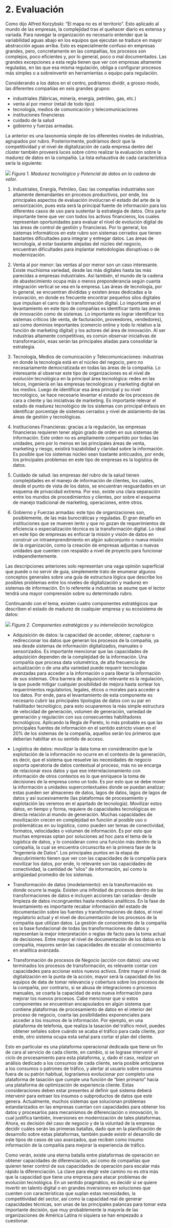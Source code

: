 # 2. Evaluación

Como dijo Alfred Korzybski: “El mapa no es el territorio”. Esto aplicado al mundo de las empresas, la complejidad tras el quehacer diario es extensa y variada. Para navegar la organización es necesario entender que la variabilidad aguas abajo en los equipos que ejecutan se traduce en mayor abstracción aguas arriba. Esto es especialmente confuso en empresas grandes, pero, concretamente en las compañías, los procesos son complejos, poco eficientes y, por lo general, poco o mal documentados. Las grandes excepciones a esta regla tienen que ver con empresas altamente reguladas,  en las que esa misma regulación, obliga a configurar procesos más simples o a sobreinvertir en herramientas o equipo para regulación.

Considerando a los datos en el centro, podríamos dividir, a grosso modo, las diferentes compañías en seis grandes grupos:

* industriales (fábricas, minería, energía, petróleo, gas, etc.)
* venta al por menor (retail de todo tipo)
* tecnología, medios de comunicación y telecomunicaciones
* instituciones financieras
* cuidado de la salud
* gobierno y fuerzas armadas.

La anterior es una taxonomía simple de los diferentes niveles de industrias, agrupados por rubro. Posteriormente, podríamos decir que la competitividad y el nivel de digitalización de cada empresa dentro del clúster también proveerá luces sobre cómo realizar la evaluación sobre la madurez de datos en la compañía. La lista exhaustiva de cada característica sería la siguiente:


![](ilustracion_1.png)
*Figura 1. Madurez tecnológica y Potencial de datos en la cadena de valor.*


1. Industriales, Energía, Petróleo, Gas: las compañías industriales son altamente demandantes en procesos productivos, por ende, los principales aspectos de evaluación involucran el estado del arte de la sensorización, pues esta será la principal fuente de información para los diferentes casos de uso para sustentar la estrategia de datos. Otra parte importante tiene que ver con todos los activos financieros, los cuales representan oportunidades para evaluar el nivel de evolución digital de las áreas de control de gestión y financieras. Por lo general, los sistemas informáticos en este rubro son sistemas cerrados que tienen bastantes dificultades para integrar y entregar datos. Las áreas de tecnología, al estar bastante alejadas del núcleo del negocio, encuentran dificultades para implantar metodologías disruptivas o de modernización.

2. Venta al por menor: las ventas al por menor son un caso interesante. Existe muchísima variedad, desde las más digitales hasta las más parecidas a empresas industriales. Así también, el mundo de la cadena de abastecimiento ocupa más o menos preponderancia según cuanta integración vertical se vea en la empresa. Las áreas de tecnología, por lo general, se encuentran divididas y existen áreas dedicadas a la innovación, en donde es frecuente encontrar pequeños silos digitales que impulsan el carro de la transformación digital. Lo importante en el levantamiento en este tipo de compañías es identificar tanto las áreas de innovación como de sistemas. Lo importante es lograr identificar los sistemas críticos (de venta, de facturación, proveedores, vendedores), así como dominios importantes (comercio online y todo lo relativo a la función de marketing digital) y los actores del área de innovación. Al ser industrias altamente competitivas, es común observar iniciativas de transformación, esas serán las principales aliadas para consolidar la estrategia.

3. Tecnología, Medios de comunicación y Telecomunicaciones: industrias en donde la tecnología está en el núcleo del negocio, pero no necesariamente democratizada en todas las áreas de la compañía. Lo interesante al observar este tipo de organizaciones es el nivel de evolución tecnológica en la principal área tecnológica: redes en las telcos, ingeniería en las empresas tecnológicas y marketing digital en los medios. Luego de identificar esa área principal y su nivel tecnológico, se hace necesario levantar el estado de los procesos de cara a cliente y las iniciativas de marketing. Es importante relevar el estado de madurez tecnológico de los sistemas con principal énfasis en identificar porcentaje de sistemas cerrados y nivel de aislamiento de las áreas de gestión y tecnológicas.

4. Instituciones Financieras: gracias a la regulación, las empresas financieras requieren tener algún grado de orden en sus sistemas de información. Este orden no es ampliamente compartido por todas las unidades, pero por lo menos en las principales áreas de venta, marketing y riesgo, existirá trazabilidad y claridad sobre la información. Es posible que los sistemas núcleo sean bastante anticuados, por ende, los principales problemas en este tipo de empresas es la logística de datos.

5. Cuidado de salud: las empresas del rubro de la salud tienen complejidades en el manejo de información de clientes, los cuales, desde el punto de vista de los datos, se encuentran resguardados en un esquema de privacidad extrema. Por eso, existe una clara separación entre los mundos de procedimientos y clientes, por sobre el esquema de manejo tradicional de marketing, operaciones, entre otros.

6. Gobierno y Fuerzas armadas: este tipo de organizaciones son, posiblemente, de las más burocráticas y reguladas. El gran desafío en instituciones que se mueven lento y que no gozan de requerimientos de eficiencia o especialización técnica es la transformación digital. Lo ideal en este tipo de empresas es enfocar la misión y visión de datos en construir un intraemprendimiento en algún subconjunto o nueva misión de la organización, como la creación de empresas adjuntas o nuevas unidades que cuenten con respaldo a nivel de proyecto para funcionar independientemente.

Las descripciones anteriores solo representan una vaga opinión superficial que puede o no servir de guía, simplemente trato de enumerar algunos conceptos generales sobre una guía de estructura lógica que describe los posibles problemas entre los niveles de digitalización y madurez en sistemas de información. En lo referente a industrias se asume que el lector tendrá una mayor comprensión sobre su determinado rubro. 

Continuando con el tema, existen cuatro componentes estratégicos que describen el estado de madurez de cualquier empresa y su ecosistema de datos:

![](ilustracion_2.png)
*Figura 2. Componentes estratégicas y su interrelación tecnológica.*

* Adquisición de datos: la capacidad de acceder, obtener, capturar o redireccionar los datos que generan los procesos de la compañía, ya sea desde sistemas de información digitalizados, manuales o sensorizados. Es importante mencionar que las capacidades de adquisición dependen de la complejidad de la información. Una compañía que procesa data volumétrica, de alta frecuencia de actualización o de una alta variedad puede requerir tecnologías avanzadas para acceder a la información o para liberar la información de sus sistemas. Otra barrera de adquisición relevante es la regulación, la que puede mitigar cualquier posibilidad de mejora hasta sortear los requerimientos regulatorios, legales, éticos o morales para acceder a los datos. Por ende, para el levantamiento de esta componente es necesario cubrir las principales tipologías de datos con su par en habilitador tecnológico, para esto ocuparemos la más simple estructura de velocidad de generación, volumen de generación, variedad de generación y regulación con sus consecuentes habilitadores tecnológicos. Aplicando la Regla de Pareto, lo más probable es que las principales fuentes de información en el sentido estricto vivan en el 20% de los sistemas de la compañía, aquellos serán los primeros que deberían habilitar en su sentido de acceso.

* Logística de datos: movilizar la data toma en consideración que la explotación de la información no ocurre en el contexto de la generación, es decir, que el sistema que resuelve las necesidades de negocio soporta operatoria de datos contextual al proceso, más no se encarga de relacionar esos datos y que ese interrelacionamiento con información de otros contextos es lo que enriquece la toma de decisiones de la empresa como un todo. Es por esto que se debe mover la información a unidades supercontextuales donde se puedan analizar; estas pueden ser almacenes de datos, lagos de datos, lagos de lagos de datos y así sucesivamente (las plataformas de procesamiento y explotación las veremos en el apartado de tecnología). Movilizar estos datos, en tiempo y forma, requiere de capacidades tecnológicas en directa relación al mundo de generación. Muchas capacidades de movilización crecen en complejidad en función al posible uso o problemáticas en su logística, como pueden ser temas de conectividad, formatos, velocidades o volumen de información. Es por esto que muchas empresas optan por soluciones ad hoc para el tema de la logística de datos, y lo consideran como una función más dentro de la compañía, la cual se encuentra circunscrita en la primera fase de la “Ingeniería de Datos”. Los principales puntos en la etapa de descubrimiento tienen que ver con las capacidades de la compañía para movilizar los datos, por ende, lo relevante son las capacidades de conectividad, la cantidad de “silos” de información, así como la antigüedad promedio de los sistemas.

* Transformación de datos (modelamiento): en la transformación es donde ocurre la magia. Existen una infinidad de procesos dentro de las transformaciones de datos e incluyen acciones tan variadas- desde limpieza de datos incongruentes hasta modelos analíticos. En la fase de levantamiento es importante recabar información del estado de documentación sobre las fuentes y transformaciones de datos, el nivel regulatorio actual y el nivel de documentación de los procesos de la compañía que utilizan datos. La gestión de conocimiento de la compañía es la base fundacional de todas las transformaciones de datos y representan la mejor interpretación o reglas de facto para la toma actual de decisiones. Entre mayor el nivel de documentación de los datos en la compañía, mayores serán las capacidades de escalar el conocimiento en analítica avanzada.

* Transformación de procesos de Negocio (acción con datos): una vez terminados los procesos de transformación, es relevante contar con capacidades para accionar estos nuevos activos. Entre mayor el nivel de digitalización en la punta de la acción, mayor será la capacidad de los equipos de data de tomar relevancia y cobertura sobre los procesos de la compañía, por contrario, si se abusa de integraciones o procesos manuales, se coarta la capacidad de esta nueva información para mejorar los nuevos procesos. Cabe mencionar que si estos componentes se encuentran encapsulados en algún sistema que contiene plataformas de procesamiento de datos en el interior del proceso de negocio, coarta las posibilidades exponenciales para acceder a los insumos de la información. Por ejemplo, en una plataforma de telefonía, que realiza la tasación del tráfico móvil, puedes obtener señales sobre cuándo se acaba el tráfico para cada cliente, por ende, otro sistema ocupa esta señal para cortar el plan del cliente. 

Esto en particular es una plataforma operacional dedicada que tiene un fin de cara al servicio de cada cliente, en cambio, si se lograse intervenir el ciclo de procesamiento para esta plataforma, y, dado el caso, realizar un análisis dedicado a los consumos de cada cliente, sería posible anticiparse a los consumos o patrones de tráfico, y alertar al usuario sobre consumos fuera de su patrón habitual, lograríamos evolucionar por completo una plataforma de tasación que cumple una función de “bien primario” hacia una plataforma de optimización de experiencia cliente. Estas consideraciones deben estar presentes al definir qué sistema deberá intervenir para extraer los insumos o subproductos de datos que este genera. Actualmente, muchos sistemas que solucionan problemas estandarizados en las empresas cuentan con capacidades para obtener los datos y procesarlos para mecanismos de diferenciación o innovación, lo cual justifica también, inversiones en modernización de tales plataformas. Ahora, es decisión del caso de negocio y de la voluntad de la empresa decidir cuáles serán las primeras batallas, dado que en la planificación de desarrollo sobre estas plataformas, también puede existir el desarrollo de este tipos de casos de uso avanzados, que reciben como insumo información de la compañía para mejorar la experiencia de tráfico. 

Como verán, existe una eterna batalla entre plataformas de operación en obtener capacidades de diferenciación, así como de compañías que quieren tener control de sus capacidades de operación para escalar más rápido la diferenciación. La clave para elegir este camino no es otra más que la capacidad que tiene una empresa para atacar problemas de evolución tecnológica. En un sentido pragmático, es decidir si se quiere invertir en talento digital o en grandes inversiones en soluciones que cuenten con características que suplan estas necesidades, la competitividad del sector, así como la capacidad real de generar capacidades técnicas, son unas de las principales palancas para tomar esta importante decisión, que muy probablemente la mayoría de las organizaciones de América Latina ni siquiera se han empezado a cuestionar.
